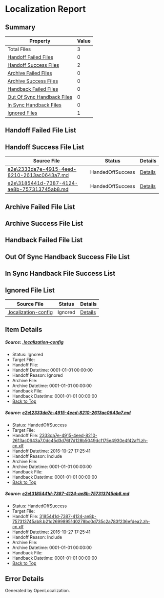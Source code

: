 # <a name='report-top'></a> Localization Report

## Summary
 Property | Value 
 -------- | ----- 
 Total Files | 3
[ Handoff Failed Files ](#handoff-failed-list)| 0
[ Handoff Success Files ](#handoff-success-list)| 2
[ Archive Failed Files ](#archive-failed-list)| 0
[ Archive Success Files ](#archive-success-list)| 0
[ Handback Failed Files ](#handback-failed-list)| 0
[ Out Of Sync Handback Files ](#outofsync-handback-success-list)| 0
[ In Sync Handback Files ](#insync-handback-success-list)| 0
[ Ignored Files ](#ignored-list)| 1

## <a name='handoff-failed-list'></a> Handoff Failed File List

## <a name='handoff-success-list'></a> Handoff Success File List
 Source File | Status | Details 
 ----------- | ------ | ------- 
 [e2e\2333da7e-4915-4eed-8210-2613ac0643a7.md](https://github.com/OpenLocalizationTestOrg/ol-test0/blob/45ccf156eb65353c9f20f91860e75749768c52a2/e2e/2333da7e-4915-4eed-8210-2613ac0643a7.md) | HandedOffSuccess | [Details](#3814ee2e33748d427a0a9acc5735cd3cfdc19cdc1)
 [e2e\3185441d-7387-4124-ae8b-757313745ab8.md](https://github.com/OpenLocalizationTestOrg/ol-test0/blob/45ccf156eb65353c9f20f91860e75749768c52a2/e2e/3185441d-7387-4124-ae8b-757313745ab8.md) | HandedOffSuccess | [Details](#bceb318abdae130ec2c37d36856db81d823b71952)

## <a name='archive-failed-list'></a> Archive Failed File List

## <a name='archive-success-list'></a> Archive Success File List

## <a name='handback-failed-list'></a> Handback Failed File List

## <a name='outofsync-handback-success-list'></a> Out Of Sync Handback Success File List

## <a name='insync-handback-success-list'></a> In Sync Handback File Success List

## <a name='ignored-list'></a> Ignored File List
 Source File | Status | Details 
 ----------- | ------ | ------- 
 [.localization-config](https://github.com/OpenLocalizationTestOrg/ol-test0/blob/45ccf156eb65353c9f20f91860e75749768c52a2/.localization-config) | Ignored | [Details](#c268a05ecaa7ec85942ed632c29928ee5bd6da8d0)

## Item Details
##### <a name='c268a05ecaa7ec85942ed632c29928ee5bd6da8d0'></a> Source: [.localization-config](https://github.com/OpenLocalizationTestOrg/ol-test0/blob/45ccf156eb65353c9f20f91860e75749768c52a2/.localization-config)
* Status: Ignored
* Target File: 
* Handoff File: 
* Handoff Datetime: 0001-01-01 00:00:00
* Handoff Reason: Ignored
* Archive File: 
* Archive Datetime: 0001-01-01 00:00:00
* Handback File: 
* Handback Datetime: 0001-01-01 00:00:00
* [Back to Top](#report-top)

##### <a name='3814ee2e33748d427a0a9acc5735cd3cfdc19cdc1'></a> Source: [e2e\2333da7e-4915-4eed-8210-2613ac0643a7.md](https://github.com/OpenLocalizationTestOrg/ol-test0/blob/45ccf156eb65353c9f20f91860e75749768c52a2/e2e/2333da7e-4915-4eed-8210-2613ac0643a7.md)
* Status: HandedOffSuccess
* Target File: 
* Handoff File: [2333da7e-4915-4eed-8210-2613ac0643a7.0dc45d3d76f7d128b5049dc1175e4930e4f42af1.zh-cn.xlf](https://github.com/OpenLocalizationTestOrg/ol-test0-handoff/blob/f18f8339b2004392016577ba1ab2fa5e4445c89a/ol-handoff/OpenLocalizationTestOrg/ol-test0-zhcn/shujia/ht/2333da7e-4915-4eed-8210-2613ac0643a7.0dc45d3d76f7d128b5049dc1175e4930e4f42af1.zh-cn.xlf)
* Handoff Datetime: 2016-10-27 17:25:41
* Handoff Reason: Include
* Archive File: 
* Archive Datetime: 0001-01-01 00:00:00
* Handback File: 
* Handback Datetime: 0001-01-01 00:00:00
* [Back to Top](#report-top)

##### <a name='bceb318abdae130ec2c37d36856db81d823b71952'></a> Source: [e2e\3185441d-7387-4124-ae8b-757313745ab8.md](https://github.com/OpenLocalizationTestOrg/ol-test0/blob/45ccf156eb65353c9f20f91860e75749768c52a2/e2e/3185441d-7387-4124-ae8b-757313745ab8.md)
* Status: HandedOffSuccess
* Target File: 
* Handoff File: [3185441d-7387-4124-ae8b-757313745ab8.b21c26998951d0278bc0d735c2a783f236efdea2.zh-cn.xlf](https://github.com/OpenLocalizationTestOrg/ol-test0-handoff/blob/f18f8339b2004392016577ba1ab2fa5e4445c89a/ol-handoff/OpenLocalizationTestOrg/ol-test0-zhcn/shujia/ht/3185441d-7387-4124-ae8b-757313745ab8.b21c26998951d0278bc0d735c2a783f236efdea2.zh-cn.xlf)
* Handoff Datetime: 2016-10-27 17:25:41
* Handoff Reason: Include
* Archive File: 
* Archive Datetime: 0001-01-01 00:00:00
* Handback File: 
* Handback Datetime: 0001-01-01 00:00:00
* [Back to Top](#report-top)


## Error Details

Generated by OpenLocalization.

